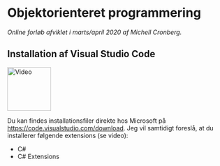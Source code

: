 # Objektorienteret programmering
*Online forløb afviklet i marts/april 2020 af Michell Cronberg.*

## Installation af Visual Studio Code

<a target="_blank" href="https://www.youtube.com/watch?v=e3JHf68JYp0"><img src="http://cdn.cronberg.dk/kurser/div/youtube.png" alt="Video" width="100"></a>

Du kan findes installationsfiler direkte hos Microsoft på https://code.visualstudio.com/download. Jeg vil samtidigt foreslå, at du installerer følgende extensions (se video):

- C#
- C# Extensions

